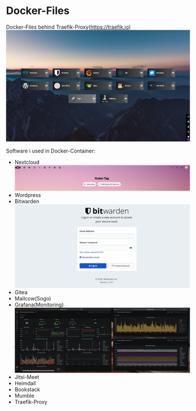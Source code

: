 # Docker-Files
Docker-Files behind Traefik-Proxy(https://traefik.io)
![Photo](Docs/wallabag.png)

Software i used in Docker-Container:
- Nextcloud 
![Photo](Docs/nextcloud.png)
- Wordpress 
- Bitwarden 
![Photo](Docs/bitwarden.png)
- Gitea
- Mailcow(Sogo)
- Grafana(Monitoring) 
![Photo](Docs/grafana.png)
- Jitsi-Meet
- Heimdall 
- Bookstack
- Mumble 
- Traefik-Proxy

